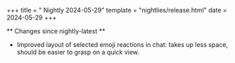 +++
title = " Nightly 2024-05-29"
template = "nightlies/release.html"
date = 2024-05-29
+++

** Changes since nightly-latest **
- Improved layout of selected emoji reactions in chat: takes up less space, should be easier to grasp on a quick view.

